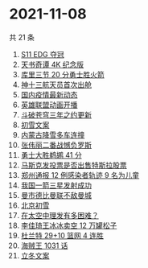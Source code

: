 # 2021-11-08

共 21 条

<!-- BEGIN -->
<!-- 最后更新时间 Mon Nov 08 2021 13:12:08 GMT+0800 (China Standard Time) -->

1. [S11 EDG 夺冠](https://www.zhihu.com/search?q=edg夺冠)
1. [天书奇谭 4K 纪念版](https://www.zhihu.com/search?q=天书奇谭)
1. [库里三节 20 分勇士胜火箭](https://www.zhihu.com/search?q=勇士)
1. [神十三航天员首次出舱](https://www.zhihu.com/search?q=神十三出舱)
1. [国内疫情最新动态](https://www.zhihu.com/search?q=疫情)
1. [英雄联盟动画开播](https://www.zhihu.com/search?q=英雄联盟双城之战)
1. [斗破苍穹三年之约更新](https://www.zhihu.com/search?q=斗破苍穹三年之约)
1. [初雪文案](https://www.zhihu.com/search?q=下雪文案)
1. [内蒙古降雪多车连撞](https://www.zhihu.com/search?q=内蒙古降雪)
1. [张伟丽二番战憾负罗斯](https://www.zhihu.com/search?q=张伟丽)
1. [勇士大胜鹈鹕 41 分](https://www.zhihu.com/search?q=勇士)
1. [马斯克发投票是否出售特斯拉股票](https://www.zhihu.com/search?q=马斯克)
1. [郑州通报 12 例感染者轨迹 9 名为儿童](https://www.zhihu.com/search?q=郑州疫情)
1. [我国一箭三星发射成功](https://www.zhihu.com/search?q=一箭三星)
1. [曼市德比曼联不敌曼城](https://www.zhihu.com/search?q=曼城)
1. [北京初雪](https://www.zhihu.com/search?q=北京初雪)
1. [在太空中理发有多困难？](https://www.zhihu.com/search?q=太空中理发)
1. [李佳琦王冰冰卖空 12 万罐松子](https://www.zhihu.com/search?q=李佳琦王冰冰)
1. [杜兰特 29+10 篮网 4 连胜](https://www.zhihu.com/search?q=篮网)
1. [海贼王 1031 话](https://www.zhihu.com/search?q=海贼王)
1. [立冬文案](https://www.zhihu.com/search?q=立冬文案)

<!-- END -->
